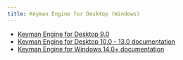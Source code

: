 ```yaml
---
title: Keyman Engine for Desktop (Windows)
---
```


* [Keyman Engine for Desktop 9.0](9.0/)
* [Keyman Engine for Desktop 10.0 - 13.0 documentation](10.0/)
* [Keyman Engine for Windows 14.0+ documentation](14.0/)
